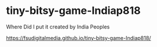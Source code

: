 # tiny-bitsy-game-Indiap818
Where Did I put it created by India Peoples

https://fsudigitalmedia.github.io/tiny-bitsy-game-Indiap818/
